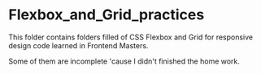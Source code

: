 # Flexbox_and_Grid_practices

This folder contains folders filled of CSS Flexbox and Grid for responsive design code learned in Frontend Masters.

Some of them are incomplete 'cause I didn't finished the home work.
